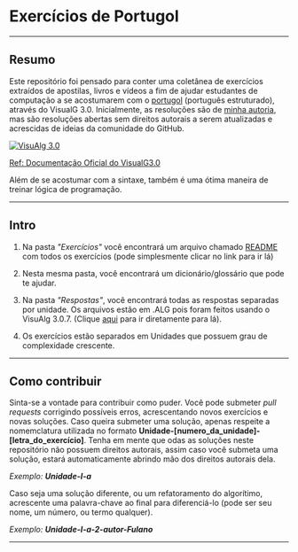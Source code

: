 # Exercícios de Portugol
---
## Resumo  

Este repositório foi pensado para conter uma coletânea de exercícios extraídos de 
apostilas, livros e vídeos a fim de ajudar estudantes de computação a se acostumarem
com o [portugol](https://pt.wikipedia.org/wiki/Portugol) (português estruturado), através do VisualG 3.0. Inicialmente, as resoluções são de [minha autoria](https://github.com/antonioii/), mas são resoluções abertas sem direitos autorais a serem atualizadas e
acrescidas de ideias da comunidade do GitHub.

[![VisuAlg 3.0](https://visualg3.com.br/wp-content/uploads/2017/04/cropped-logo-1.png)](http://visualg3.com.br/)

[Ref: Documentação Oficial do VisualG3.0](https://manual.visualg3.com.br/doku.php)

Além de se acostumar com a sintaxe, também é uma ótima maneira de treinar lógica de 
programação.   
   
   
---

## Intro

1. Na pasta _"Exercícios"_ você encontrará um arquivo chamado [README](./Exercícios/Exercicios-de-Portugol.md) com todos os exercícios (pode simplesmente clicar no link para ir lá)

2. Nesta mesma pasta, você encontrará um dicionário/glossário que pode te ajudar.

3. Na pasta _"Respostas"_, você encontrará todas as respostas separadas por unidade. Os arquivos estão em .ALG pois foram feitos usando o VisuAlg 3.0.7. (Clique [aqui](./Respostas) para ir diretamente para lá).

4. Os exercícios estão separados em Unidades que possuem grau de complexidade crescente.
   
---

## Como contribuir

Sinta-se a vontade para contribuir como puder. Você pode submeter _pull requests_ 
corrigindo possíveis erros, acrescentando novos exercícios e novas soluções. Caso 
queira submeter uma solução, apenas respeite a nomemclatura utilizada no formato 
**Unidade-[numero_da_unidade]-[letra_do_exercício]**. Tenha em mente que odas as
soluções neste repositório não possuem direitos autorais, assim caso você submeta
uma solução, estará automaticamente abrindo mão dos direitos autorais dela.

_Exemplo: **Unidade-I-a**_

Caso seja uma solução diferente, ou um refatoramento do algorítimo, acrescente uma palavra-chave ao final para diferenciá-lo (pode ser seu nome, um número, ou termo qualquer).

_Exemplo: **Unidade-I-a-2-autor-Fulano**_

---


